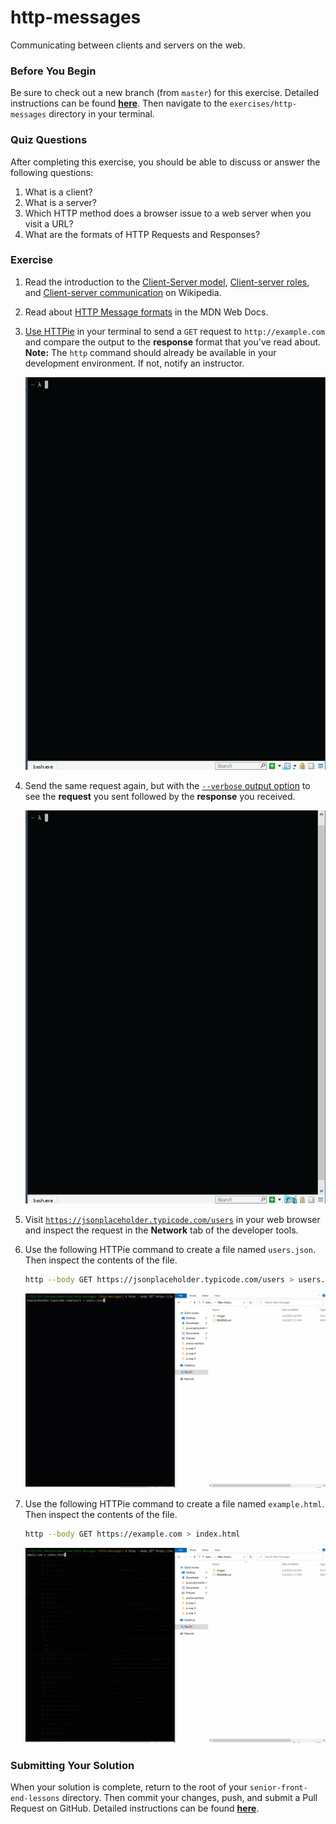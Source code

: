 # http-messages

Communicating between clients and servers on the web.

### Before You Begin

Be sure to check out a new branch (from `master`) for this exercise. Detailed instructions can be found [**here**](../../guides/before-each-exercise.md). Then navigate to the `exercises/http-messages` directory in your terminal.

### Quiz Questions
After completing this exercise, you should be able to discuss or answer the following questions:

1. What is a client?
1. What is a server?
1. Which HTTP method does a browser issue to a web server when you visit a URL?
1. What are the formats of HTTP Requests and Responses?

### Exercise

1. Read the introduction to the [Client-Server model](https://en.wikipedia.org/wiki/Client%E2%80%93server_model), [Client-server roles](https://en.wikipedia.org/wiki/Client%E2%80%93server_model#Client_and_server_role), and [Client-server communication](https://en.wikipedia.org/wiki/Client%E2%80%93server_model#Client_and_server_communication) on Wikipedia.

1. Read about [HTTP Message formats](https://developer.mozilla.org/en-US/docs/Web/HTTP/Messages) in the MDN Web Docs.
1. [Use HTTPie](https://httpie.org/doc#usage) in your terminal to send a `GET` request to `http://example.com` and compare the output to the **response** format that you've read about. **Note:** The `http` command should already be available in your development environment. If not, notify an instructor.

    <p align="center">
      <img src="images/http-1-1.gif" alt="http-1">
    </p>

1. Send the same request again, but with the [`--verbose` output option](https://httpie.org/doc#output-options) to see the **request** you sent followed by the **response** you received.

    <p align="center">
      <img src="images/http-3-1.gif" alt="http-1">
    </p>

1. Visit [`https://jsonplaceholder.typicode.com/users`](https://jsonplaceholder.typicode.com/users) in your web browser and inspect the request in the **Network** tab of the developer tools.

1. Use the following HTTPie command to create a file named `users.json`. Then inspect the contents of the file.
    ```bash
    http --body GET https://jsonplaceholder.typicode.com/users > users.json
    ```

    <p align="center">
      <img src="images/http-4-1.gif" alt="http-1">
    </p>


1. Use the following HTTPie command to create a file named `example.html`. Then inspect the contents of the file.
    ```bash
    http --body GET https://example.com > index.html
    ```

    <p align="center">
      <img src="images/http-5-1.gif" alt="http-1">
    </p>


### Submitting Your Solution

When your solution is complete, return to the root of your `senior-front-end-lessons` directory. Then commit your changes, push, and submit a Pull Request on GitHub. Detailed instructions can be found [**here**](../../guides/after-each-exercise.md).
